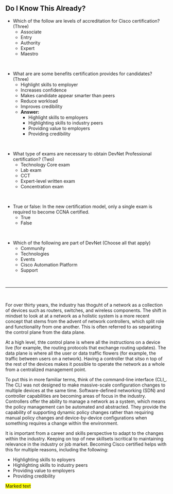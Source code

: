 ## Do I Know This Already?

-   Which of the follow are levels of accreditation for Cisco certification?  (Three)
    -  Associate
    -  Entry
    -  Authority
    -  Expert
    -  Maestro

&nbsp;

-   What are are some benefits certification provides for candidates?  (Three)
    -  Highlight skills to employer
    -  Increases confidence
    -  Makes candidate appear smarter than peers
    -  Reduce workload
    -  Improves credibility
    -  **Answer:**
       -  Highlight skills to employers
       -  Highlighting skills to industry peers
       -  Providing value to employers
       -  Providing credibility

&nbsp;

-   What type of exams are necessary to obtain DevNet Professional certification?  (Two)
    -  Technology Core exam
    -  Lab exam
    -  CCT
    -  Expert-level written exam
    -  Concentration exam

&nbsp;

-   True or false:  In the new certification model, only a single exam is required to become CCNA certified.
    -   True
    -   False

&nbsp;

-   Which of the following are part of DevNet (Choose all that apply)
    -   Community
    -   Technologies
    -   Events
    -   Cisco Automation Platform
    -   Support

&nbsp;

---

&nbsp;

For over thirty years, the industry has thoguht of a network as a collection of devices such as routers, switches, and wireless components.  The shift in mindset to look at at a network as a holistic system is a more recent concept that stems from the advent of network controllers, which split role and functionality from one another.  This is often referred to as separating the control plane from the data plane.

At a high level, thte control plane is where all the instructions on a device live (for example, the routing protocols that exchange routing updates).  The data plane is where all the user or data traffic flowers (for example, the traffic between users on a network).  Having a controller that sitso n top of the rest of the devices makes it possible to operate the network as a whole from a centralized management point.

To put this in more familiar terms, think of the command-line interface (CLI_.  The CLI was not designed to make massive-scale configuration changes to multiple devices at the same time.  Software-defined networking (SDN) and controller capabilities are becoming areas of focus in the industry.  Controllers offer the ability to manage a network as a system, which means the policy management can be automated and abstracted.  They provide the capability of supporting dynamic policy changes rather than requiring manual policy changes and device-by-device configurations when something requires a change within the environment.

It is important from a career and skills perspective to adapt to the changes within the industry.  Keeping on top of new skillsets iscritical to maintaining relevance in the industry or job market.  Becoming Cisco certified helps with this for multiple reasons, including the following:
-   Highlighting skills to eployers
-   Highlighting skills to industry peers
-   Providing value to employers
-   Providing credibility

<span style="background-color: #FFFF00">Marked text</span>
